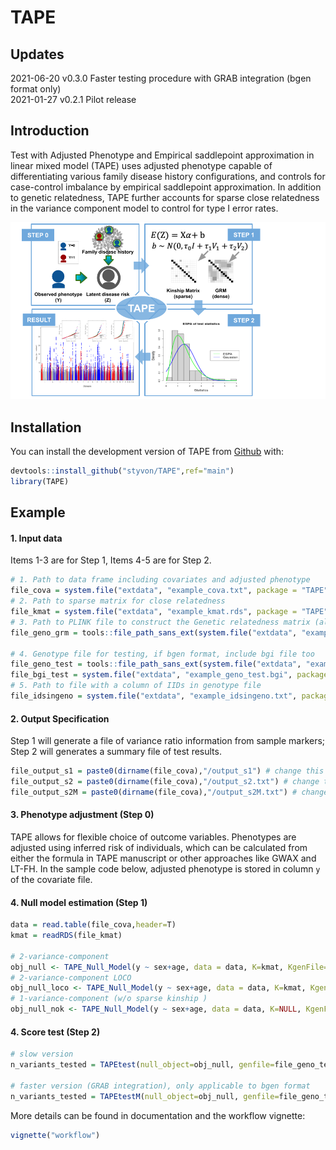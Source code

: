 
# TAPE

<!-- badges: start -->
<!-- badges: end -->

## Updates  
2021-06-20 v0.3.0 Faster testing procedure with GRAB integration (bgen format only)  
2021-01-27 v0.2.1 Pilot release  

## Introduction  

Test with Adjusted Phenotype and Empirical saddlepoint approximation in linear mixed model (TAPE) uses adjusted phenotype capable of differentiating various family disease history configurations, and controls for case-control imbalance by empirical saddlepoint approximation. In addition to genetic relatedness, TAPE further accounts for sparse close relatedness in the variance component model to control for type I error rates.  

![workflow](vignettes/workflow.png)

## Installation

You can install the development version of TAPE from [Github](https://github.com/styvon/TAPE) with:

``` r
devtools::install_github("styvon/TAPE",ref="main")
library(TAPE)
```

## Example   

#### 1. Input data  
Items 1-3 are for Step 1, Items 4-5 are for Step 2.  

``` r
# 1. Path to data frame including covariates and adjusted phenotype
file_cova = system.file("extdata", "example_cova.txt", package = "TAPE") 
# 2. Path to sparse matrix for close relatedness
file_kmat = system.file("extdata", "example_kmat.rds", package = "TAPE") 
# 3. Path to PLINK file to construct the Genetic relatedness matrix (also used for variance ratio calculation in example)
file_geno_grm = tools::file_path_sans_ext(system.file("extdata", "example_geno_grm.bim", package = "TAPE")) 

# 4. Genotype file for testing, if bgen format, include bgi file too
file_geno_test = tools::file_path_sans_ext(system.file("extdata", "example_geno_test.bgen", package = "TAPE"))
file_bgi_test = system.file("extdata", "example_geno_test.bgi", package = "TAPE")
# 5. Path to file with a column of IIDs in genotype file
file_idsingeno = system.file("extdata", "example_idsingeno.txt", package = "TAPE")
```

#### 2. Output Specification  
Step 1 will generate a file of variance ratio information from sample markers; Step 2 will generates a summary file of test results.  
``` r
file_output_s1 = paste0(dirname(file_cova),"/output_s1") # change this to your path for output file for step 2
file_output_s2 = paste0(dirname(file_cova),"/output_s2.txt") # change this to your path for output file for step 3
file_output_s2M = paste0(dirname(file_cova),"/output_s2M.txt") # change this to your path for output file for step 3
```

#### 3. Phenotype adjustment (Step 0)  
TAPE allows for flexible choice of outcome variables. Phenotypes are adjusted using inferred risk of individuals, which can be calculated from either the formula in TAPE manuscript or other approaches like GWAX and LT-FH. In the sample code below, adjusted phenotype is stored in column `y` of the covariate file.  

#### 4. Null model estimation (Step 1)  
``` r
data = read.table(file_cova,header=T)
kmat = readRDS(file_kmat)

# 2-variance-component
obj_null <- TAPE_Null_Model(y ~ sex+age, data = data, K=kmat, KgenFile=file_geno_grm, VRgenFile = file_geno_grm, idstoIncludeFile=file_idsingeno, tau=rep(0,3),fixtau=rep(0,3),outFile=file_output_s1, verbose=T)
# 2-variance-component LOCO
obj_null_loco <- TAPE_Null_Model(y ~ sex+age, data = data, K=kmat, KgenFile=file_geno_grm, VRgenFile = file_geno_grm, idstoIncludeFile=file_idsingeno, tau=rep(0,3),fixtau=rep(0,3),outFile=file_output_s1, verbose=T, loco=T)
# 1-variance-component (w/o sparse kinship )
obj_null_nok <- TAPE_Null_Model(y ~ sex+age, data = data, K=NULL, KgenFile=file_geno_grm, VRgenFile = file_geno_grm, idstoIncludeFile=file_idsingeno, tau=rep(0,2),fixtau=rep(0,2),outFile=file_output_s1, verbose=T)
```

#### 4. Score test (Step 2)
``` r
# slow version
n_variants_tested = TAPEtest(null_object=obj_null, genfile=file_geno_test, samplefile=file_idsingeno, outfile=file_output_s2, genfile_format="bgen", bgi_file="1")

# faster version (GRAB integration), only applicable to bgen format
n_variants_tested = TAPEtestM(null_object=obj_null, genfile=file_geno_test, samplefile=file_idsingeno, outfile=file_output_s2M, genfile_format="bgen", bgi_file="1")
```

More details can be found in documentation and the workflow vignette:  
``` r
vignette("workflow")
```


